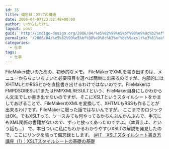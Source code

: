```yaml
---
id: 35
title: 備忘録：XSLTの構造
date: 2006-04-07T23:52:48+00:00
author: いがらしたけし
layout: post
guid: 'http://indigo-design.org/2006/04/%e5%82%99%e5%bf%98%e9%8c%b2%ef%bc%9axslt%e3%81%ae%e6%a7%8b%e9%80%a0/'
permalink: '/2006/04/%e5%82%99%e5%bf%98%e9%8c%b2%ef%bc%9axslt%e3%81%ae%e6%a7%8b%e9%80%a0/'
categories:
  - 仕事
tags:
  - 仕事
---
```

FileMaker使いのための、初歩的なメモ。
FileMakerでXMLを書き出すのは、メニューからちょいちょいと必要項目を選べば簡単に出来るのですが、内部的にはXHTMLとかRSSとかを直接書き出せるわけではないのです。FileMakerはFMPDSORESULTまたはFMPXMLRESULTという、FileMaker自身にしかわからん文法でしか書き出せないのですが、そこにXSLTというスタイルシートをかましてあげることで、FileMakerのXMLを変換して、XHTMLもRSSも作ることが出来るわけです。FileMakerに限った話ではないんですが。
ここまでのロジックはOK。でもXSLTって、ソースみても何やってるかちんぷんかんぷんで、手元にもXML関係の書籍がないので、ずっと放ってあったのですよ。（本買えよ、という話も…）
で、本日ついに私にもわかるわかりやすいXSLTの解説を発見したので、ここにリンクを張って備忘録とします。
<a href="http://www.atmarkit.co.jp/fxml/tanpatsu/10xslt/xslt01.html" target="_blank">＠IT　XSLTスタイルシート書き方講座（1）：XSLTスタイルシートの基礎の基礎</a>